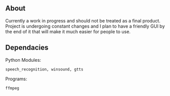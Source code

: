 ## About

Currently a work in progress and should not be treated as a final product. Project is undergoing constant changes and I plan to have a friendly GUI by the end of it that will make it much easier for people to use.

## Dependacies

Python Modules:

    speech_recognition, winsound, gtts

Programs: 

    ffmpeg